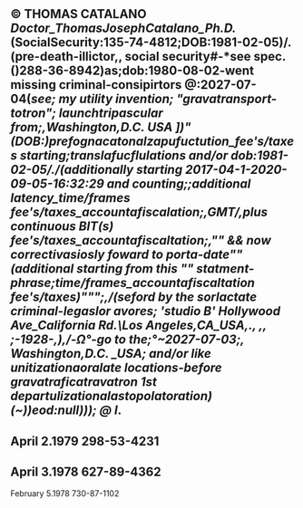 #
© THOMAS CATALANO
\
_Doctor_ThomasJosephCatalano_Ph.D._(SocialSecurity:135-74-4812;DOB:1981-02-05)/.\(pre-death-illictor,, social security#-*see spec.()288-36-8942)as;dob:1980-08-02-went missing criminal-consipirtors @:2027-07-04(*see; my utility invention; "gravatransport-totron"; launchtripascular from;,Washington,D.C. _USA ])"(DOB:)prefognacatonalzapufuctution_fee's/taxes starting;translafucflulations and/or dob:1981-02-05/.\/(additionally starting 2017-04-1-2020-09-05-16:32:29 _and_ counting;;additional latency_time/frames fee's/taxes_accountafiscalation;,GMT/,plus continuous _BIT(s)_ fee's/taxes_accountafiscaltation;,"" && now correctivasiosly foward to porta-date""(additional starting from this _""_ statment-phrase;time/frames_accountafiscaltation fee's/taxes)""";,/(seford by the sorlactate criminal-legaslor avores;
 'studio B' Hollywood Ave_California Rd._\Los Angeles,CA_USA,., ,, ;-*1928*-,),/-Ω°-go to the;°~2027-07-03;, Washington,D.C. _USA; and/or like unitizationaoralate locations-before gravatraficatravatron 1st departulizationalastopolatoration)(~))eod:null))); @ I*.
-
April 2.1979
298-53-4231
-
April 3.1978
627-89-4362
-
February 5.1978
730-87-1102
